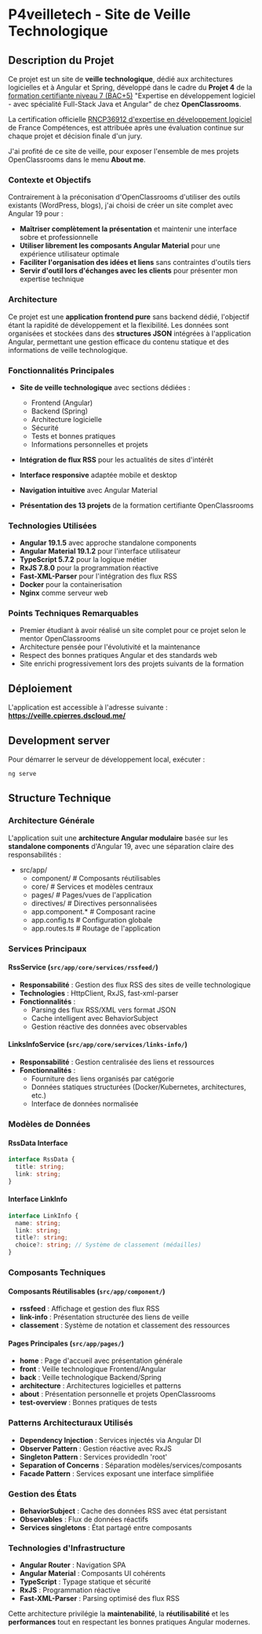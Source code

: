 # P4veilletech - Site de Veille Technologique

## Description du Projet

Ce projet est un site de **veille technologique**, dédié aux architectures logicielles et à Angular et Spring, développé dans le cadre du **Projet 4** de la <a href="https://openclassrooms.com/fr/paths/533-developpeur-full-stack-java-et-angular" target="_blank">formation certifiante niveau 7 (BAC+5)</a> "Expertise en développement logiciel - avec spécialité Full-Stack Java et Angular" de chez **OpenClassrooms**.

La certification officielle <a href="https://www.francecompetences.fr/recherche/rncp/36912/" target="_blank">RNCP36912 d'expertise en développement logiciel</a> de France Compétences, est attribuée après une évaluation continue sur chaque projet et décision finale d'un jury. 

J'ai profité de ce site de veille, pour exposer l'ensemble de mes projets OpenClassrooms dans le menu **About me**. 

### Contexte et Objectifs

Contrairement à la préconisation d'OpenClassrooms d'utiliser des outils existants (WordPress, blogs), j'ai choisi de créer un site complet avec Angular 19 pour :

- **Maîtriser complètement la présentation** et maintenir une interface sobre et professionnelle
- **Utiliser librement les composants Angular Material** pour une expérience utilisateur optimale
- **Faciliter l'organisation des idées et liens** sans contraintes d'outils tiers
- **Servir d'outil lors d'échanges avec les clients** pour présenter mon expertise technique

### Architecture

Ce projet est une **application frontend pure** sans backend dédié, l'objectif étant la rapidité de développement et la flexibilité. 
Les données sont organisées et stockées dans des **structures JSON** intégrées à l'application Angular, permettant une gestion efficace du contenu statique et des informations de veille technologique.

### Fonctionnalités Principales

- **Site de veille technologique** avec sections dédiées :
  - Frontend (Angular)
  - Backend (Spring)
  - Architecture logicielle
  - Sécurité
  - Tests et bonnes pratiques
  - Informations personnelles et projets

- **Intégration de flux RSS** pour les actualités de sites d'intérêt
- **Interface responsive** adaptée mobile et desktop
- **Navigation intuitive** avec Angular Material
- **Présentation des 13 projets** de la formation certifiante OpenClassrooms

### Technologies Utilisées

- **Angular 19.1.5** avec approche standalone components
- **Angular Material 19.1.2** pour l'interface utilisateur
- **TypeScript 5.7.2** pour la logique métier
- **RxJS 7.8.0** pour la programmation réactive
- **Fast-XML-Parser** pour l'intégration des flux RSS
- **Docker** pour la containerisation
- **Nginx** comme serveur web

### Points Techniques Remarquables

- Premier étudiant à avoir réalisé un site complet pour ce projet selon le mentor OpenClassrooms
- Architecture pensée pour l'évolutivité et la maintenance
- Respect des bonnes pratiques Angular et des standards web
- Site enrichi progressivement lors des projets suivants de la formation

## Déploiement

L'application est  accessible à l'adresse suivante :
**https://veille.cpierres.dscloud.me/**

## Development server

Pour démarrer le serveur de développement local, exécuter :

```bash
ng serve
```

## Structure Technique

### Architecture Générale

L'application suit une **architecture Angular modulaire** basée sur les **standalone components** d'Angular 19, avec une séparation claire des responsabilités :

- src/app/ 
  - component/ # Composants réutilisables 
  - core/ # Services et modèles centraux 
  - pages/ # Pages/vues de l'application 
  - directives/ # Directives personnalisées 
  - app.component.* # Composant racine 
  - app.config.ts # Configuration globale 
  - app.routes.ts # Routage de l'application


### Services Principaux

#### **RssService** (`src/app/core/services/rssfeed/`)
- **Responsabilité** : Gestion des flux RSS des sites de veille technologique
- **Technologies** : HttpClient, RxJS, fast-xml-parser
- **Fonctionnalités** :
  - Parsing des flux RSS/XML vers format JSON
  - Cache intelligent avec BehaviorSubject
  - Gestion réactive des données avec observables

#### **LinksInfoService** (`src/app/core/services/links-info/`)
- **Responsabilité** : Gestion centralisée des liens et ressources
- **Fonctionnalités** :
  - Fourniture des liens organisés par catégorie
  - Données statiques structurées (Docker/Kubernetes, architectures, etc.)
  - Interface de données normalisée

### Modèles de Données

#### **RssData** Interface
```typescript
interface RssData {
  title: string;
  link: string;
}
```

#### Interface **LinkInfo**
```typescript
interface LinkInfo {
  name: string;
  link: string;
  title?: string;
  choice?: string; // Système de classement (médailles)
}
```
### Composants Techniques
#### **Composants Réutilisables** (`src/app/component/`)
- **rssfeed** : Affichage et gestion des flux RSS
- **link-info** : Présentation structurée des liens de veille
- **classement** : Système de notation et classement des ressources

#### **Pages Principales** (`src/app/pages/`)
- **home** : Page d'accueil avec présentation générale
- **front** : Veille technologique Frontend/Angular
- **back** : Veille technologique Backend/Spring
- **architecture** : Architectures logicielles et patterns
- **about** : Présentation personnelle et projets OpenClassrooms
- **test-overview** : Bonnes pratiques de tests

### Patterns Architecturaux Utilisés
- **Dependency Injection** : Services injectés via Angular DI
- **Observer Pattern** : Gestion réactive avec RxJS
- **Singleton Pattern** : Services providedIn 'root'
- **Separation of Concerns** : Séparation modèles/services/composants
- **Facade Pattern** : Services exposant une interface simplifiée

### Gestion des États
- **BehaviorSubject** : Cache des données RSS avec état persistant
- **Observables** : Flux de données réactifs
- **Services singletons** : État partagé entre composants

### Technologies d'Infrastructure
- **Angular Router** : Navigation SPA
- **Angular Material** : Composants UI cohérents
- **TypeScript** : Typage statique et sécurité
- **RxJS** : Programmation réactive
- **Fast-XML-Parser** : Parsing optimisé des flux RSS

Cette architecture privilégie la **maintenabilité**, la **réutilisabilité** et les **performances** tout en respectant les bonnes pratiques Angular modernes.
